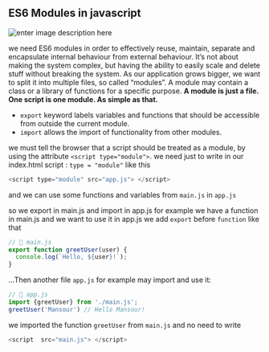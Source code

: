 ## ES6 Modules in javascript

![enter image description here](https://res.cloudinary.com/dmim37dbf/image/upload/v1552471685/import_export.png)

we need ES6 modules in order to effectively reuse, maintain, separate and encapsulate internal behaviour from external behaviour. It’s not about making the system complex, but having the ability to easily scale and delete stuff without breaking the system.
As our application grows bigger, we want to split it into multiple files, so called “modules”. A module may contain a class or a library of functions for a specific purpose.
**A module is just a file. One script is one module. As simple as that.**

-   `export`  keyword labels variables and functions that should be accessible from outside the current module.
-   `import`  allows the import of functionality from other modules.

we must tell the browser that a script should be treated as a module, by using the attribute `<script type="module">`.
we need just  to write in our index.html script : `type = "module"` like this

```javascript 
<script type="module" src="app.js"> </script>
```
and we can use some functions and variables from `main.js` in `app.js`

so we export in main.js and import in app.js
for example we have a function in main.js and we want to use it in app.js 
we add `export` before `function` like that 
```javascript
// 📁 main.js
export function greetUser(user) {
  console.log(`Hello, ${user}!`);
}
```
…Then another file `app.js` for example may import and use it:
```javascript
// 📁 app.js 
import {greetUser} from './main.js';
greetUser('Mansour') // Hello Mansour!

```
we imported the function `greetUser` from `main.js` and no need to write 
```javascript 
<script  src="main.js"> </script>
```

